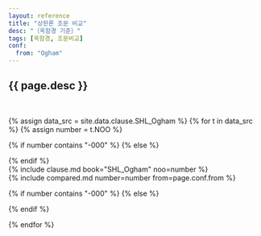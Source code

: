 ```yaml
---
layout: reference
title: "상한론 조문 비교"
desc: "〔옥함경 기준〕"
tags: [옥함경, 조문비교]
conf:
  from: "Ogham"
---
```


{{ page.desc }}
--------------------

<br>

{% assign data_src = site.data.clause.SHL_Ogham %}
{% for t in data_src %}
{% assign number = t.NOO %}

{% if number contains "-000" %}
{% else %}
<div id="{{number}}" class="compare-set">
{% endif %}

<div class="origin" markdown="1">
{% include clause.md book="SHL_Ogham" noo=number %}
</div>

<div class="compared" markdown="1">
{% include compared.md number=number from=page.conf.from %}
</div>


{% if number contains "-000" %}
{% else %}
</div>
{% endif %}

{% endfor %}
